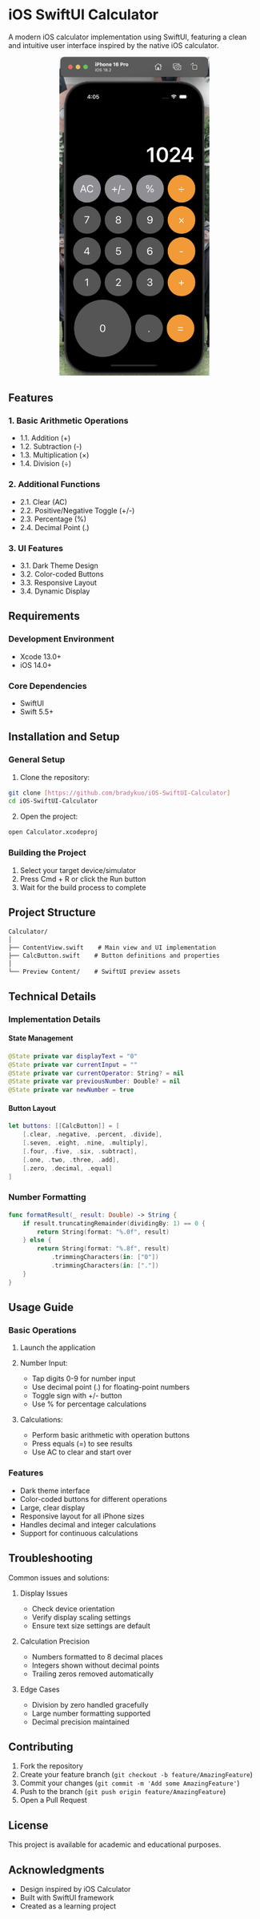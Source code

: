 # iOS SwiftUI Calculator

A modern iOS calculator implementation using SwiftUI, featuring a clean and intuitive user interface inspired by the native iOS calculator.

<p align="center">
  <img src="calculator.png" width="300" alt="Calculator Screenshot">
</p>

## Features
### 1. Basic Arithmetic Operations
- 1.1. Addition (+)
- 1.2. Subtraction (-)
- 1.3. Multiplication (×)
- 1.4. Division (÷)

### 2. Additional Functions
- 2.1. Clear (AC)
- 2.2. Positive/Negative Toggle (+/-)
- 2.3. Percentage (%)
- 2.4. Decimal Point (.)

### 3. UI Features
- 3.1. Dark Theme Design
- 3.2. Color-coded Buttons
- 3.3. Responsive Layout
- 3.4. Dynamic Display

## Requirements
### Development Environment
- Xcode 13.0+
- iOS 14.0+

### Core Dependencies
- SwiftUI
- Swift 5.5+

## Installation and Setup
### General Setup
1. Clone the repository:
```bash
git clone [https://github.com/bradykuo/iOS-SwiftUI-Calculator]
cd iOS-SwiftUI-Calculator
```

2. Open the project:
```bash
open Calculator.xcodeproj
```

### Building the Project
1. Select your target device/simulator
2. Press Cmd + R or click the Run button
3. Wait for the build process to complete

## Project Structure
```
Calculator/
│
├── ContentView.swift    # Main view and UI implementation
├── CalcButton.swift    # Button definitions and properties
│
└── Preview Content/    # SwiftUI preview assets
```

## Technical Details
### Implementation Details
#### State Management
```swift
@State private var displayText = "0"
@State private var currentInput = ""
@State private var currentOperator: String? = nil
@State private var previousNumber: Double? = nil
@State private var newNumber = true
```

#### Button Layout
```swift
let buttons: [[CalcButton]] = [
    [.clear, .negative, .percent, .divide],
    [.seven, .eight, .nine, .multiply],
    [.four, .five, .six, .subtract],
    [.one, .two, .three, .add],
    [.zero, .decimal, .equal]
]
```

### Number Formatting
```swift
func formatResult(_ result: Double) -> String {
    if result.truncatingRemainder(dividingBy: 1) == 0 {
        return String(format: "%.0f", result)
    } else {
        return String(format: "%.8f", result)
            .trimmingCharacters(in: ["0"])
            .trimmingCharacters(in: ["."])
    }
}
```

## Usage Guide
### Basic Operations
1. Launch the application
2. Number Input:
   - Tap digits 0-9 for number input
   - Use decimal point (.) for floating-point numbers
   - Toggle sign with +/- button
   - Use % for percentage calculations

3. Calculations:
   - Perform basic arithmetic with operation buttons
   - Press equals (=) to see results
   - Use AC to clear and start over

### Features
- Dark theme interface
- Color-coded buttons for different operations
- Large, clear display
- Responsive layout for all iPhone sizes
- Handles decimal and integer calculations
- Support for continuous calculations

## Troubleshooting
Common issues and solutions:

1. Display Issues
   - Check device orientation
   - Verify display scaling settings
   - Ensure text size settings are default

2. Calculation Precision
   - Numbers formatted to 8 decimal places
   - Integers shown without decimal points
   - Trailing zeros removed automatically

3. Edge Cases
   - Division by zero handled gracefully
   - Large number formatting supported
   - Decimal precision maintained

## Contributing
1. Fork the repository
2. Create your feature branch (`git checkout -b feature/AmazingFeature`)
3. Commit your changes (`git commit -m 'Add some AmazingFeature'`)
4. Push to the branch (`git push origin feature/AmazingFeature`)
5. Open a Pull Request

## License
This project is available for academic and educational purposes.

## Acknowledgments
- Design inspired by iOS Calculator
- Built with SwiftUI framework
- Created as a learning project
